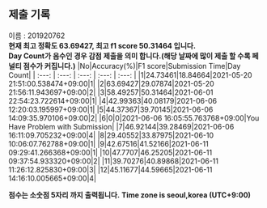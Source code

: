 


  
## 제출 기록  
이름 : 201920762  
**현재 최고 정확도 63.69427, 최고 f1 score 50.31464 입니다.**  
**Day Count가 음수인 경우 감점 제출을 의미 합니다.(해당 날짜에 많이 제출 할 수록 페널티 점수가 커집니다.)**
|No|Accuracy(%)|F1 score|Submission Time|Day Count|
| :---: | :---: | :---: | :---: | :---: |
|1|24.73461|18.84664|2021-05-20 21:51:00.538474+09:00|1|
|2|63.69427|29.07874|2021-05-20 21:56:11.943697+09:00|2|
|3|58.49257|50.31464|2021-06-01 22:54:23.722614+09:00|1|
|4|42.99363|40.08179|2021-06-06 12:20:03.195997+09:00|1|
|5|44.37367|39.70145|2021-06-06 14:09:35.970106+09:00|2|
|6|0|0|2021-06-06 16:05:55.763768+09:00|You Have Problem with Submission|
|7|46.92144|39.28469|2021-06-06 16:11:09.705232+09:00|4|
|8|29.40552|33.87975|2021-06-10 10:06:07.762788+09:00|1|
|9|42.67516|41.52166|2021-06-11 09:29:41.266368+09:00|1|
|10|47.7707|46.25205|2021-06-11 09:37:54.933320+09:00|2|
|11|39.70276|40.89868|2021-06-11 11:26:12.825830+09:00|3|
|12|45.11677|44.59665|2021-06-11 14:16:10.005665+09:00|4|


**점수는 소숫점 5자리 까지 출력됩니다.**
**Time zone is seoul,korea (UTC+9:00)**

